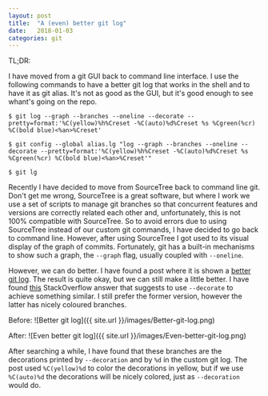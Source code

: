 ```yaml
---
layout: post
title:  "A (even) better git log"
date:   2018-01-03
categories: git
---
```


TL;DR:

I have moved from a git GUI back to command line interface. I use the following commands to have a better git log that works in the shell and to have it as git alias.
It's not as good as the GUI, but it's good enough to see whant's going on the repo.

```
$ git log --graph --branches --oneline --decorate --pretty=format:'%C(yellow)%h%Creset -%C(auto)%d%Creset %s %Cgreen(%cr) %C(bold blue)<%an>%Creset'

$ git config --global alias.lg "log --graph --branches --oneline --decorate --pretty=format:'%C(yellow)%h%Creset -%C(auto)%d%Creset %s %Cgreen(%cr) %C(bold blue)<%an>%Creset'"

$ git lg
```

Recently I have decided to move from SourceTree back to command line git. Don't get me wrong, SourceTree is a great software, but where I work we use a set of scripts to manage git branches
so that concurrent features and versions are correctly related each other and, unfortunately, this is not 100% compatible with SourceTree. So to avoid errors due to using SourceTree instead of
our custom git commands, I have decided to go back to command line. However, after using SourceTree I got used to its visual display of the graph of commits. Fortunately, git has a built-in
mechanisms to show such a graph, the `--graph` flag, usually coupled with `--oneline`.

However, we can do better. I have found a post where it is shown a [better git log](https://coderwall.com/p/euwpig/a-better-git-log). The result is quite okay, but we can still make a
little better. I have found [this](https://stackoverflow.com/questions/1841405/how-can-i-show-the-name-of-branches-in-git-log) StackOverflow answer that suggests to use `--decorate` to achieve
something similar. I still prefer the former version, however the latter has nicely coloured branches.

Before:
![Better git log]({{ site.url }}/images/Better-git-log.png)

After:
![Even better git log]({{ site.url }}/images/Even-better-git-log.png)

After searching a while, I have found that these branches are the decorations printed by `--decoration` and by `%d` in the custom git log. The post used `%C(yellow)%d` to color the decorations in
yellow, but if we use `%C(auto)%d` the decorations will be nicely colored, just as `--decoration` would do.
